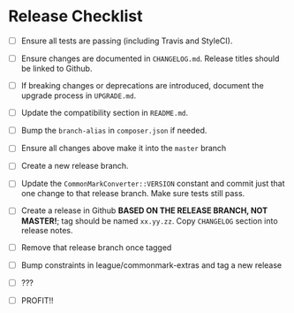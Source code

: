 # Release Checklist

 - [ ] Ensure all tests are passing (including Travis and StyleCI).
 - [ ] Ensure changes are documented in `CHANGELOG.md`. Release titles should be linked to Github.
 - [ ] If breaking changes or deprecations are introduced, document the upgrade process in `UPGRADE.md`.
 - [ ] Update the compatibility section in `README.md`.
 - [ ] Bump the `branch-alias` in `composer.json` if needed.
 - [ ] Ensure all changes above make it into the `master` branch

 - [ ] Create a new release branch.
 - [ ] Update the `CommonMarkConverter::VERSION` constant and commit just that one change to that release branch. Make sure tests still pass.
 - [ ] Create a release in Github **BASED ON THE RELEASE BRANCH, NOT MASTER!**; tag should be named `xx.yy.zz`. Copy `CHANGELOG` section into release notes.
 - [ ] Remove that release branch once tagged
 - [ ] Bump constraints in league/commonmark-extras and tag a new release
 - [ ] ???
 - [ ] PROFIT!!
